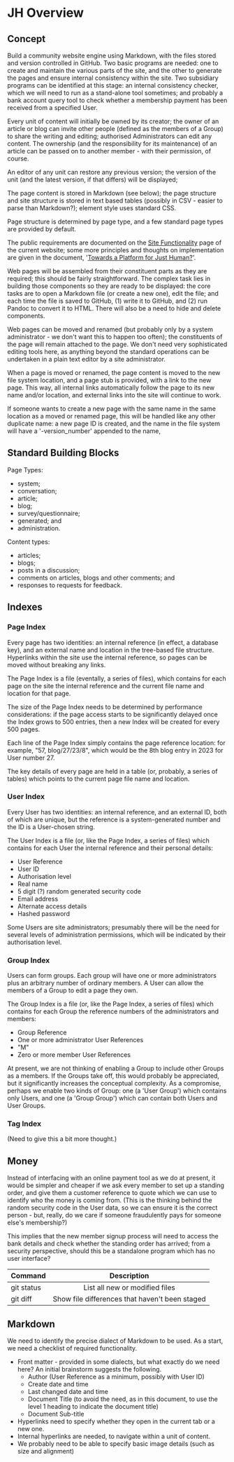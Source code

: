 # JH Overview

## Concept

Build a community website engine using Markdown, with the files stored and version controlled in GitHub.  Two basic programs are needed: one to create and maintain the various parts of the site, and the other to generate the pages and ensure internal consistency within the site. Two subsidiary programs can be identified at this stage: an internal consistency checker, which we will need to run as a stand-alone tool sometimes; and probably a bank account query tool to check whether a membership payment has been received from a specified User.

Every unit of content will initially be owned by its creator; the owner of an article or blog can invite other people (defined as the members of a Group) to share the writing and editing; authorised Administrators can edit any content.  The ownership (and the responsibility for its maintenance) of an article can be passed on to another member - with their permission, of course.

An editor of any unit can restore any previous version; the version of the unit (and the latest version, if that differs) will be displayed; 

The page content is stored in Markdown (see below); the page structure and site structure is stored in text based tables (possibly in CSV - easier to parse than Markdown?); element style uses standard CSS.

Page structure is determined by page type, and a few standard page types are provided by default.

The public requirements are documented on the [Site Functionality](https://just-human.net/admin-discussion/site-functionality "Site Functionality") page of the current website; some more principles and thoughts on implementation are given in the document, '[Towards a Platform for Just Human?](Towards_A_Platform.md)'.

Web pages will be assembled from their constituent parts as they are required; this should be fairly straightforward.  The complex task lies in building those components so they are ready to be displayed: the core tasks are to open a Markdown file (or create a new one), edit the file; and each time the file is saved to GitHub, (1) write it to GitHub, and (2) run Pandoc to convert it to HTML. There will also be a need to hide and delete components.

Web pages can be moved and renamed (but probably only by a system administrator - we don't want this to happen too often); the constituents of the page will remain attached to the page.  We don't need very sophisticated editing tools here, as anything beyond the standard operations can be undertaken in a plain text editor by a site administrator.

When a page is moved or renamed, the page content is moved to the new file system location, and a page stub is provided, with a link to the new page.  This way, all internal links automatically follow the page to its new name and/or location, and external links into the site will continue to work.

If someone wants to create a new page with the same name in the same location as a moved or renamed page, this will be handled like any other duplicate name: a new page ID is created, and the name in the file system will have a '-version_number' appended to the name,


## Standard Building Blocks

Page Types:
* system;
* conversation;
* article;
* blog;
* survey/questionnaire;
* generated; and
* administration.

Content types:

* articles;
* blogs;
* posts in a discussion;
* comments on articles, blogs and other comments; and
* responses to requests for feedback.


## Indexes

### Page Index
Every page has two identities: an internal reference (in effect, a database key), and an external name and location in the tree-based file structure.  Hyperlinks within the site use the internal reference, so pages can be moved without breaking any links.

The Page Index is a file (eventally, a series of files), which contains for each page on the site the internal reference and the current file name and location for that page.

The size of the Page Index needs to be determined by performance considerations: if the page access starts to be significantly delayed once the Index grows to 500 entries, then a new Index will be created for every 500 pages.

Each line of the Page Index simply contains the page reference location: for example, "57, blog/27/23/8", which would be the 8th blog entry in 2023 for User number 27.

The key details of every page are held in a table (or, probably, a series of tables) which points to the current page file name and location.

### User Index

Every User has two identities: an internal reference, and an external ID, both of which are unique, but the reference is a system-generated number and the ID is a User-chosen string.

The User Index is a file (or, like the Page Index, a series of files) which contains for each User the internal reference and their personal details:

* User Reference
* User ID
* Authorisation level
* Real name
* 5 digit (?) random generated security code
* Email address
* Alternate access details
* Hashed password

Some Users are site administrators; presumably there will be the need for several levels of administration permissions, which will be indicated by their authorisation level.

### Group Index

Users can form groups.  Each group will have one or more administrators plus an arbitrary number of ordinary members. A User can allow the members of a Group to edit a page they own.

The Group Index is a file (or, like the Page Index, a series of files) which contains for each Group the reference numbers of the administrators and members:

* Group Reference
* One or more administrator User References
* "M"
* Zero or more member User References

At present, we are not thinking of enabling a Group to include other Groups as a members.  If the Groups take off, this would probably be appreciated, but it significantly increases the conceptual complexity.  As a compromise, perhaps we enable two kinds of Group: one (a 'User Group') which contains only Users, and one (a 'Group Group') which can contain both Users and User Groups.

### Tag Index

(Need to give this a bit more thought.)

## Money

Instead of interfacing with an online payment tool as we do at present, it would be simpler and cheaper if we ask every member to set up a standing order, and give them a customer reference to quote which we can use to identify who the money is coming from. (This is the thinking behind the random security code in the User data, so we can ensure it is the correct person - but, really, do we care if someone fraudulently pays for someone else's membership?)

This implies that the new member signup process will need to access the bank details and check whether the standing order has arrived; from a security perspective, should this be a standalone program which has no user interface?


| Command | Description |
| --- | :---: |
| git status | List all new or modified files |
| git diff | Show file differences that haven't been staged |


## Markdown

We need to identify the precise dialect of Markdown to be used.  As a start, we need a checklist of required functionality.

* Front matter - provided in some dialects, but what exactly do we need here?  An initial brainstorm suggests the following.
  * Author (User Reference as a minimum, possibly with User ID)
  * Create date and time
  * Last changed date and time
  * Document Title (to avoid the need, as in this document, to use the level 1 heading to indicate the document title)
  * Document Sub-title
* Hyperlinks need to specify whether they open in the current tab or a new one.
* Internal hyperlinks are needed, to navigate within a unit of content.
* We probably need to be able to specify basic image details (such as size and alignment)


